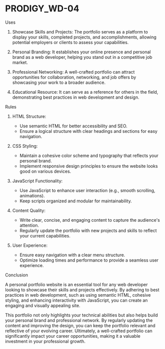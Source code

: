# PRODIGY_WD-04


 Uses

1. Showcase Skills and Projects: The portfolio serves as a platform to display your skills, completed projects, and accomplishments, allowing potential employers or clients to assess your capabilities.

2. Personal Branding: It establishes your online presence and personal brand as a web developer, helping you stand out in a competitive job market.

3. Professional Networking: A well-crafted portfolio can attract opportunities for collaboration, networking, and job offers by showcasing your work to a broader audience.

4. Educational Resource: It can serve as a reference for others in the field, demonstrating best practices in web development and design.

 Rules

1. HTML Structure:
   - Use semantic HTML for better accessibility and SEO.
   - Ensure a logical structure with clear headings and sections for easy navigation.

2. CSS Styling:
   - Maintain a cohesive color scheme and typography that reflects your personal brand.
   - Implement responsive design principles to ensure the website looks good on various devices.

3. JavaScript Functionality:
   - Use JavaScript to enhance user interaction (e.g., smooth scrolling, animations).
   - Keep scripts organized and modular for maintainability.

4. Content Quality:
   - Write clear, concise, and engaging content to capture the audience's attention.
   - Regularly update the portfolio with new projects and skills to reflect your current capabilities.

5. User Experience:
   - Ensure easy navigation with a clear menu structure.
   - Optimize loading times and performance to provide a seamless user experience.

 Conclusion

A personal portfolio website is an essential tool for any web developer looking to showcase their skills and projects effectively. By adhering to best practices in web development, such as using semantic HTML, cohesive styling, and enhancing interactivity with JavaScript, you can create an engaging and visually appealing site.

This portfolio not only highlights your technical abilities but also helps build your personal brand and professional network. By regularly updating the content and improving the design, you can keep the portfolio relevant and reflective of your evolving career. Ultimately, a well-crafted portfolio can significantly impact your career opportunities, making it a valuable investment in your professional growth.
